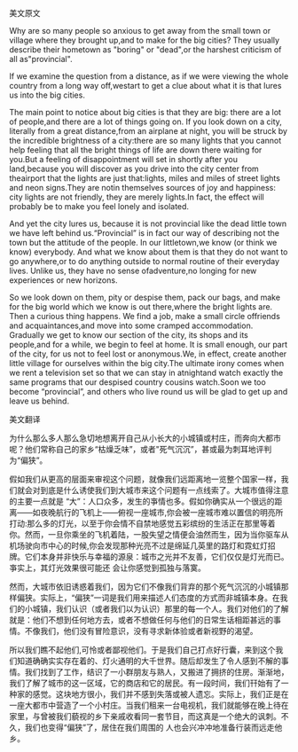 美文原文

Why are so many people so anxious to get away from the small town or village where they brought up,and to make for the big cities? They usually describe their hometown as "boring" or "dead",or the harshest criticism of all as"provincial". 



If we examine the question from a distance, as if we were viewing the whole country from a long way off,westart to get a clue about what it is that lures us into the big cities.

The main point to notice about big cities is that they are big: there are a lot of people,and there are a lot of things going on. If you look down on a city, literally from a great distance,from an airplane at night, you will be struck by the incredible brightness of a city:there are so many lights that you cannot help feeling that all the bright things of life are down there waiting for you.But a feeling of disappointment will set in shortly after you land,because you will discover as you drive into the city center from theairport that the lights are just that:lights, miles and miles of street lights and neon signs.They are notin themselves sources of joy and happiness: city lights are not friendly, they are merely lights.In fact, the effect will probably be to make you feel lonely and isolated.

And yet the city lures us, because it is not provincial like the dead little town we have left behind us.“Provincial” is in fact our way of describing not the town but the attitude of the people. In our littletown,we know (or think we know) everybody. And what we know about them is that they do not want to go anywhere,or to do anything outside to normal routine of their everyday lives. Unlike us, they have no sense ofadventure,no longing for new experiences or new horizons.

So we look down on them, pity or despise them, pack our bags, and make for the big world which we know is out there,where the bright lights are. Then a curious thing happens. We find a job, make a small circle offriends and acquaintances,and move into some cramped accommodation. Gradually we get to know our section of the city, its shops and its people,and for a while, we begin to feel at home. It is small enough, our part of the city, for us not to feel lost or anonymous.We, in effect, create another little village for ourselves within the big city.The ultimate irony comes when we rent a television set so that we can stay in atnightand watch exactly the same programs that our despised country cousins watch.Soon we too become “provincial”, and others who live round us will be glad to get up and leave us behind.

美文翻译

为什么那么多人那么急切地想离开自己从小长大的小城镇或村庄，而奔向大都市呢？他们常称自己的家乡“枯燥乏味”，或者"死气沉沉”，甚或最为刺耳地评判为“偏狭”。

假如我们从更高的层面来审视这个问题，就像我们远距离地一览整个国家一样，我们就会对到底是什么诱使我们到大城市来这个问题有一点线索了。大城市值得注意的主要一点就是 “大”：人口众多，发生的亊情也多。假如你确实从一个很远的距离——如夜晚航行的飞机上——俯视一座城市,你会被一座城市难以置信的明亮所打动:那么多的灯光，以至于你会情不自禁地感觉五彩缤纷的生活正在那里等着你。然而，一旦你乘坐的飞机着陆，一股失望之情便会油然而生，因为当你驱车从机场驶向市中心的时候,你会发现那种光亮不过是绵延几英里的路灯和霓虹灯招牌。它们本身并非快乐与幸福的源泉：城市之光并不友善，它们仅仅是灯光而已。亊实上，其灯光效果很可能还 会让你感觉到孤独与落寞。

然而，大城市依旧诱惑着我们，因为它们不像我们背弃的那个死气沉沉的小城镇那样偏狭。实际上，“偏狭”一词是我们用来描述人们态度的方式而非城镇本身。在我们的小城镇，我们认识（或者我们以为认识）那里的每一个人。我们对他们的了解就是：他们不想到任何地方去，或者不想做任何与他们的日常生话相距甚远的事情。不像我们，他们没有冒险意识，没有寻求新体验或者新视野的渴望。

所以我们瞧不起他们,可怜或者鄙视他们。于是我们自己打点好行囊，来到这个我们知道确确实实存在着的、灯火通明的大千世界。随后却发生了令人感到不解的事情。我们找到了工作，结识了一小群朋友与熟人，又搬进了拥挤的住房。渐渐地， 我们了解了城市的这一区域，它的商店和它的居民。有一段时间，我们幵始有了一种家的感觉。这块地方很小，我们并不感到失落或被人遗忘。实际上，我们正是在一座大都市中营造了一个小村庄。当我们租来一台电视机，我们就能够在晚上待在家里，与曾被我们藐视的乡下亲戚收看同一套节目，而这真是一个绝大的讽刺。不久，我们也变得“偏狭”了，居住在我们周围的 人也会兴冲冲地准备行装而远走他乡。 

